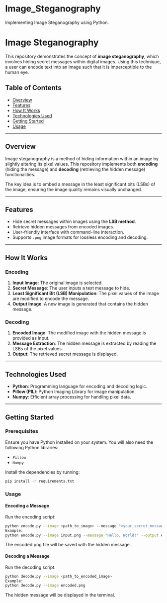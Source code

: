 # Image_Steganography

Implementing Image Steganography using Python.

# Image Steganography

This repository demonstrates the concept of **image steganography**, which involves hiding secret messages within digital images. Using this technique, a user can encode text into an image such that it is imperceptible to the human eye.

## Table of Contents
- [Overview](#overview)
- [Features](#features)
- [How It Works](#how-it-works)
- [Technologies Used](#technologies-used)
- [Getting Started](#getting-started)
- [Usage](#usage)

---

## Overview
Image steganography is a method of hiding information within an image by slightly altering its pixel values. This repository implements both **encoding** (hiding the message) and **decoding** (retrieving the hidden message) functionalities. 

The key idea is to embed a message in the least significant bits (LSBs) of the image, ensuring the image quality remains visually unchanged.

---

## Features
- Hide secret messages within images using the **LSB method**.
- Retrieve hidden messages from encoded images.
- User-friendly interface with command-line interaction.
- Supports `.png` image formats for lossless encoding and decoding.

---

## How It Works
### Encoding
1. **Input Image**: The original image is selected.
2. **Secret Message**: The user inputs a text message to hide.
3. **Least Significant Bit (LSB) Manipulation**: The pixel values of the image are modified to encode the message.
4. **Output Image**: A new image is generated that contains the hidden message.

### Decoding
1. **Encoded Image**: The modified image with the hidden message is provided as input.
2. **Message Extraction**: The hidden message is extracted by reading the LSBs of the pixel values.
3. **Output**: The retrieved secret message is displayed.

---

## Technologies Used
- **Python**: Programming language for encoding and decoding logic.
- **Pillow (PIL)**: Python Imaging Library for image manipulation.
- **Numpy**: Efficient array processing for handling pixel data.

---

## Getting Started
### Prerequisites
Ensure you have Python installed on your system. You will also need the following Python libraries:
- `Pillow`
- `Numpy`

Install the dependencies by running:
```bash
pip install -r requirements.txt
```

### Usage
#### Encoding a Message
Run the encoding script:
```bash
python encode.py --image <path_to_image> --message "<your_secret_message>" --output <output_image_path>
Example:
python encode.py --image input.png --message "Hello, World!" --output encoded.png
```
The encoded.png file will be saved with the hidden message.

#### Decoding a Message
Run the decoding script:
```bash
python decode.py --image <path_to_encoded_image>
Example:
python decode.py --image encoded.png
```
The hidden message will be displayed in the terminal.
